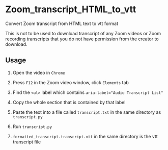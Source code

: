 # Zoom_transcript_HTML_to_vtt

Convert Zoom transcript from HTML text to vtt format

This is not to be used to download transcript of any Zoom videos or Zoom recording transcripts that you do not have permission from the creator to download.

## Usage

1. Open the video in ``Chrome``

2. Press ``F12`` in the Zoom video window, click ``Elements`` tab

3. Find the ``<ul>`` label which contains ``aria-label="Audio Transcript List"``

4. Copy the whole section that is contained by that label

5. Paste the text into a file called ``transcript.txt`` in the same directory as ``transcript.py``

6. Run ``transcript.py``

7. ``formatted_transcript.transcript.vtt`` in the same directory is the vtt transcript file
